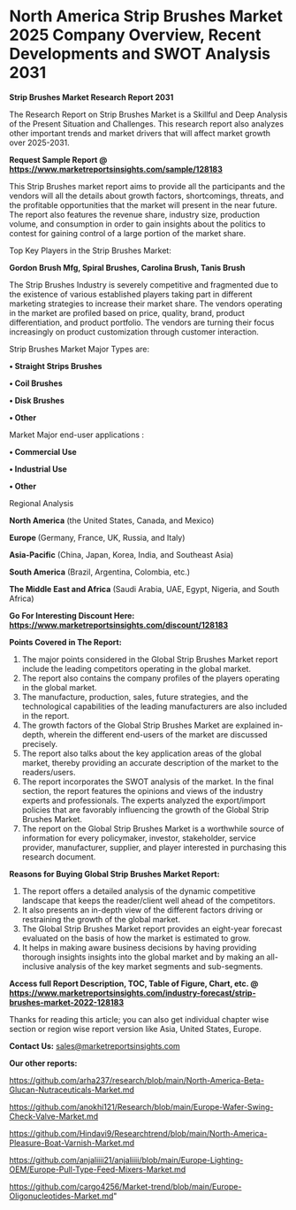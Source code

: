 # North America Strip Brushes Market 2025 Company Overview, Recent Developments and SWOT Analysis 2031

<strong>Strip Brushes Market Research Report 2031</strong>

The Research Report on Strip Brushes Market is a Skillful and Deep Analysis of the Present Situation and Challenges. This research report also analyzes other important trends and market drivers that will affect market growth over 2025-2031.

<strong>Request Sample Report @ <a href=https://www.marketreportsinsights.com/sample/128183>https://www.marketreportsinsights.com/sample/128183</a></strong>

This Strip Brushes market report aims to provide all the participants and the vendors will all the details about growth factors, shortcomings, threats, and the profitable opportunities that the market will present in the near future. The report also features the revenue share, industry size, production volume, and consumption in order to gain insights about the politics to contest for gaining control of a large portion of the market share.

Top Key Players in the Strip Brushes Market:

<strong>Gordon Brush Mfg, Spiral Brushes, Carolina Brush, Tanis Brush</strong>

The Strip Brushes Industry is severely competitive and fragmented due to the existence of various established players taking part in different marketing strategies to increase their market share. The vendors operating in the market are profiled based on price, quality, brand, product differentiation, and product portfolio. The vendors are turning their focus increasingly on product customization through customer interaction.

Strip Brushes Market Major Types are:

<strong>• Straight Strips Brushes

• Coil Brushes

• Disk Brushes

• Other</strong>

Market Major end-user applications :

<strong>• Commercial Use

• Industrial Use

• Other</strong>

Regional Analysis

</u><strong><b>North America</b></strong> (the United States, Canada, and Mexico)

<strong><b>Europe </b></strong>(Germany, France, UK, Russia, and Italy)

<strong><b>Asia-Pacific</b></strong> (China, Japan, Korea, India, and Southeast Asia)

<strong><b>South America</b></strong> (Brazil, Argentina, Colombia, etc.)

<strong><b>The Middle East and Africa</b></strong> (Saudi Arabia, UAE, Egypt, Nigeria, and South Africa)

<strong>Go For Interesting Discount Here: <a href=https://www.marketreportsinsights.com/discount/128183>https://www.marketreportsinsights.com/discount/128183</a></strong>

<strong>Points Covered in The Report:</strong>
<ol>
  <li>The major points considered in the Global Strip Brushes Market report include the leading competitors operating in the global market.</li>
  <li>The report also contains the company profiles of the players operating in the global market.</li>
  <li>The manufacture, production, sales, future strategies, and the technological capabilities of the leading manufacturers are also included in the report.</li>
  <li>The growth factors of the Global Strip Brushes Market are explained in-depth, wherein the different end-users of the market are discussed precisely.</li>
  <li>The report also talks about the key application areas of the global market, thereby providing an accurate description of the market to the readers/users.</li>
  <li>The report incorporates the SWOT analysis of the market. In the final section, the report features the opinions and views of the industry experts and professionals. The experts analyzed the export/import policies that are favorably influencing the growth of the Global Strip Brushes Market.</li>
  <li>The report on the Global Strip Brushes Market is a worthwhile source of information for every policymaker, investor, stakeholder, service provider, manufacturer, supplier, and player interested in purchasing this research document.</li>
</ol>
<strong>Reasons for Buying Global Strip Brushes Market Report:</strong>

<ol>
  <li>The report offers a detailed analysis of the dynamic competitive landscape that keeps the reader/client well ahead of the competitors.</li>
  <li>It also presents an in-depth view of the different factors driving or restraining the growth of the global market.</li>
  <li>The Global Strip Brushes Market report provides an eight-year forecast evaluated on the basis of how the market is estimated to grow.</li>
  <li>It helps in making aware business decisions by having providing thorough insights insights into the global market and by making an all-inclusive analysis of the key market segments and sub-segments.</li>
</ol>
<strong>Access full Report Description, TOC, Table of Figure, Chart, etc. @ <a href=https://www.marketreportsinsights.com/industry-forecast/strip-brushes-market-2022-128183>https://www.marketreportsinsights.com/industry-forecast/strip-brushes-market-2022-128183</a></strong>


Thanks for reading this article; you can also get individual chapter wise section or region wise report version like Asia, United States, Europe.

<strong>Contact Us:</strong>
sales@marketreportsinsights.com

<strong>Our other reports:</strong>

<a href=https://github.com/arha237/research/blob/main/North-America-Beta-Glucan-Nutraceuticals-Market.md>https://github.com/arha237/research/blob/main/North-America-Beta-Glucan-Nutraceuticals-Market.md</a>

<a href=https://github.com/anokhi121/Research/blob/main/Europe-Wafer-Swing-Check-Valve-Market.md>https://github.com/anokhi121/Research/blob/main/Europe-Wafer-Swing-Check-Valve-Market.md</a>

<a href=https://github.com/Hindavi9/Researchtrend/blob/main/North-America-Pleasure-Boat-Varnish-Market.md>https://github.com/Hindavi9/Researchtrend/blob/main/North-America-Pleasure-Boat-Varnish-Market.md</a>

<a href=https://github.com/anjaliiii21/anjaliiii/blob/main/Europe-Lighting-OEM/Europe-Pull-Type-Feed-Mixers-Market.md>https://github.com/anjaliiii21/anjaliiii/blob/main/Europe-Lighting-OEM/Europe-Pull-Type-Feed-Mixers-Market.md</a>

<a href=https://github.com/cargo4256/Market-trend/blob/main/Europe-Oligonucleotides-Market.md>https://github.com/cargo4256/Market-trend/blob/main/Europe-Oligonucleotides-Market.md</a>"
